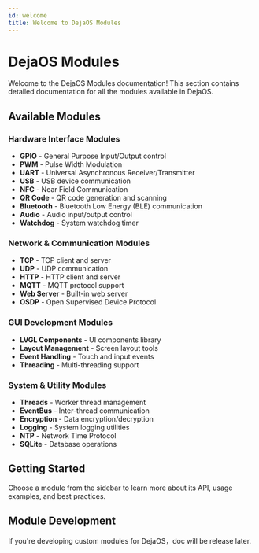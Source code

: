 ```yaml
---
id: welcome
title: Welcome to DejaOS Modules
---
```


# DejaOS Modules

Welcome to the DejaOS Modules documentation! This section contains detailed documentation for all the modules available in DejaOS.

## Available Modules

### Hardware Interface Modules

- **GPIO** - General Purpose Input/Output control
- **PWM** - Pulse Width Modulation
- **UART** - Universal Asynchronous Receiver/Transmitter
- **USB** - USB device communication
- **NFC** - Near Field Communication
- **QR Code** - QR code generation and scanning
- **Bluetooth** - Bluetooth Low Energy (BLE) communication
- **Audio** - Audio input/output control
- **Watchdog** - System watchdog timer

### Network & Communication Modules

- **TCP** - TCP client and server
- **UDP** - UDP communication
- **HTTP** - HTTP client and server
- **MQTT** - MQTT protocol support
- **Web Server** - Built-in web server
- **OSDP** - Open Supervised Device Protocol

### GUI Development Modules

- **LVGL Components** - UI components library
- **Layout Management** - Screen layout tools
- **Event Handling** - Touch and input events
- **Threading** - Multi-threading support

### System & Utility Modules

- **Threads** - Worker thread management
- **EventBus** - Inter-thread communication
- **Encryption** - Data encryption/decryption
- **Logging** - System logging utilities
- **NTP** - Network Time Protocol
- **SQLite** - Database operations

## Getting Started

Choose a module from the sidebar to learn more about its API, usage examples, and best practices.

## Module Development

If you're developing custom modules for DejaOS，doc will be release later.
